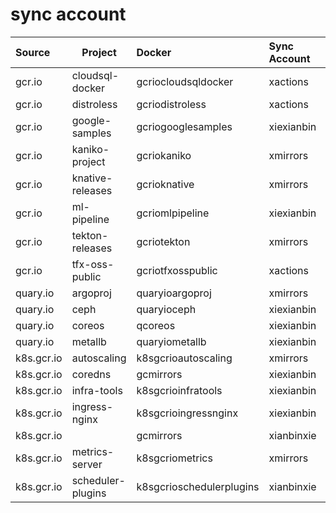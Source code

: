 # sync account


| Source     | Project           | Docker                   | Sync Account | Sync Time | Status |
| :----------- | ------------------- | :------------------------- | :------------- | ----------- | :------- |
| gcr.io     | cloudsql-docker    | gcriocloudsqldocker     | xactions     | 2         |        |
| gcr.io     | distroless        | gcriodistroless          | xactions     | 0         |        |
| gcr.io     | google-samples    | gcriogooglesamples       | xiexianbin   | 0         |        |
| gcr.io     | kaniko-project    | gcriokaniko              | xmirrors     | 2         |        |
| gcr.io     | knative-releases  | gcrioknative             | xmirrors     | 4         |        |
| gcr.io     | ml-pipeline       | gcriomlpipeline          | xiexianbin   | 6         |        |
| gcr.io     | tekton-releases   | gcriotekton              | xmirrors     | 8         |        |
| gcr.io     | tfx-oss-public    | gcriotfxosspublic        | xactions     | 4         |        |
| quary.io   | argoproj          | quaryioargoproj          | xmirrors     | 10        |        |
| quary.io   | ceph              | quaryioceph              | xiexianbin   | 18        |        |
| quary.io   | coreos            | qcoreos                  | xiexianbin   | 10        |        |
| quary.io   | metallb           | quaryiometallb           | xiexianbin   | 10        |        |
| k8s.gcr.io | autoscaling       | k8sgcrioautoscaling      | xmirrors     | 4         |        |
| k8s.gcr.io | coredns           | gcmirrors                | xiexianbin   | 2         |        |
| k8s.gcr.io | infra-tools       | k8sgcrioinfratools       | xiexianbin   | 16        |        |
| k8s.gcr.io | ingress-nginx     | k8sgcrioingressnginx     | xiexianbin   | 6         |        |
| k8s.gcr.io |                   | gcmirrors                | xianbinxie   | */8       |        |
| k8s.gcr.io | metrics-server    | k8sgcriometrics          | xmirrors     | 12        |        |
| k8s.gcr.io | scheduler-plugins | k8sgcrioschedulerplugins | xianbinxie   | 14        |        |
